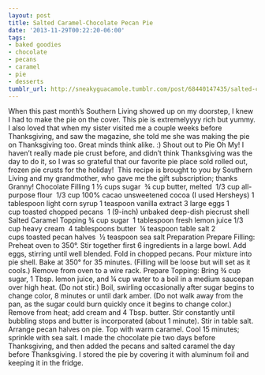 ```yaml
---
layout: post
title: Salted Caramel-Chocolate Pecan Pie
date: '2013-11-29T00:22:20-06:00'
tags:
- baked goodies
- chocolate
- pecans
- caramel
- pie
- desserts
tumblr_url: http://sneakyguacamole.tumblr.com/post/68440147435/salted-caramel-chocolate-pecan-pie
---
```

When this past month’s Southern Living showed up on my doorstep, I knew I had to make the pie on the cover. This pie is extremelyyyy rich but yummy. I also loved that when my sister visited me a couple weeks before Thanksgiving, and saw the magazine, she told me she was making the pie on Thanksgiving too. Great minds think alike. :)
Shout out to Pie Oh My! I haven’t really made pie crust before, and didn’t think Thanksgiving was the day to do it, so I was so grateful that our favorite pie place sold rolled out, frozen pie crusts for the holiday! 
This recipe is brought to you by Southern Living and my grandmother, who gave me the gift subscription; thanks Granny!
Chocolate Filling
1 ½ cups sugar 
¾ cup butter, melted 
1/3 cup all-purpose flour 
1/3 cup 100% cacao unsweetened cocoa (I used Hersheys)
1 tablespoon light corn syrup
1 teaspoon vanilla extract
3 large eggs
1 cup toasted chopped pecans 
1 (9-inch) unbaked deep-dish piecrust shell
Salted Caramel Topping
¾ cup sugar 
1 tablespoon fresh lemon juice
1/3 cup heavy cream 
4 tablespoons butter 
¼ teaspoon table salt
2 cups toasted pecan halves 
½ teaspoon sea salt
Preparation
Prepare Filling: Preheat oven to 350°. Stir together first 6 ingredients in a large bowl. Add eggs, stirring until well blended. Fold in chopped pecans. Pour mixture into pie shell.
Bake at 350° for 35 minutes. (Filling will be loose but will set as it cools.) Remove from oven to a wire rack.
Prepare Topping: Bring ¾ cup sugar, 1 Tbsp. lemon juice, and ¼ cup water to a boil in a medium saucepan over high heat. (Do not stir.) Boil, swirling occasionally after sugar begins to change color, 8 minutes or until dark amber. (Do not walk away from the pan, as the sugar could burn quickly once it begins to change color.) Remove from heat; add cream and 4 Tbsp. butter. Stir constantly until bubbling stops and butter is incorporated (about 1 minute). Stir in table salt.
Arrange pecan halves on pie. Top with warm caramel. Cool 15 minutes; sprinkle with sea salt.
I made the chocolate pie two days before Thanksgiving, and then added the pecans and salted caramel the day before Thanksgiving. I stored the pie by covering it with aluminum foil and keeping it in the fridge.

